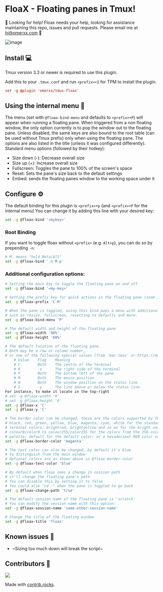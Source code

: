 FloaX - Floating panes in Tmux!
============

🛑 Looking for help!
Floax needs your help, looking for assistance maintaining this repo, issues and pull requests.
Please email me at hi@omerxx.com 🙏

![image](./img/floaxv3.png)

## Install 💻

Tmux version 3.3 or newer is required to use this plugin.

Add this to your `.tmux.conf` and run `<prefix>+I` for TPM to install the plugin.
```conf
set -g @plugin 'omerxx/tmux-floax'
```

## Using the internal menu 📃
The menu (set with `@floax-bind-menu` and defaults to `<prefix>+P`) will appear when running a floating pane.
When triggered from a non floating window, the only option currently is to pop the window out to the floating pane.
Unless disabled, the same keys are also bound to the root table (can be used without Tmux prefix) only when using the floating pane.
The options are also listed in the title (unless it was configured differently).
Standard menu options (followed by their hotkey):
- Size down (-): Decrease overall size
- Size up (+): Increase overall size
- Fullscreen: Toggles the pane to 100% of the screen's space
- Reset: Sets the pane's size back to the default settings
- Embed: sends the floating panes window to the working space under it

## Configure ⚙️

The default binding for this plugin is `<prefix>+p` (and `<prefix>+P` for the internal menu)
You can change it by adding this line with your desired key:

```bash
set -g @floax-bind '<mykey>'
```

### Root Binding

If you want to toggle floax without `<prefix>` (e.g. `Alt+p`), you can do so by prepending `-n`:

```bash
# M- means "hold Meta/Alt"
set -g @floax-bind '-n M-p'
```

### Additional configuration options:

```bash
# Setting the main key to toggle the floating pane on and off
set -g @floax-bind '<my-key>'

# Setting the prefix key for quick actions in the floating pane (zoom in, zoom out, reset, lock, unlock, etc)
set -g @floax-prefix 'C-M'

# When the pane is toggled, using this bind pops a menu with additional options
# such as resize, fullscreen, resetting to defaults and more.
set -g @floax-bind-menu 'P'

# The default width and height of the floating pane
set -g @floax-width '80%'
set -g @floax-height '80%'

# The default location of the floating pane.
# Both may be a row or column number,
# or one of the following special values (from 'man tmux' or https://man.openbsd.org/OpenBSD-current/man1/tmux.1#display-menu):
    # Value    Flag    Meaning
    # C        Both    The centre of the terminal
    # R        -x      The right side of the terminal
    # P        Both    The bottom left of the pane
    # M        Both    The mouse position
    # W        Both    The window position on the status line
    # S        -y      The line above or below the status line
For instance, to make it locate in the top-right
# set -g @floax-width 'R'
# set -g @floax-height '0'
set -g @floax-x 'C'
set -g @floax-y 'C'

# The border color can be changed, these are the colors supported by Tmux:
# black, red, green, yellow, blue, magenta, cyan, white for the standard
# terminal colors; brightred, brightyellow and so on for the bright variants;
# colour0/color0 to colour255/color255 for the colors from the 256-color
# palette; default for the default color; or a hexadecimal RGB color such as #882244.
set -g @floax-border-color 'magenta'

# The text color can also be changed, by default it's blue 
# to distinguish from the main window
# Optional colors are as shown above in @floax-border-color
set -g @floax-text-color 'blue'

# By default when floax sees a change in session path 
# it'll change the floating pane's path
# You can disable this by setting it to false
# You could also "cd -" when the pane is toggled to go back
set -g @floax-change-path 'true'

# The default session name of the floating pane is 'scratch'
# You can modify the session name with this option:
set -g @floax-session-name 'some-other-session-name'

# Change the title of the floating window
set -g @floax-title 'floax'
```

## Known issues 🐞
- ~Sizing too much down will break the script~

## Contributors 🙌

<a href="https://github.com/omerxx/tmux-floax/graphs/contributors">
  <img src="https://contrib.rocks/image?repo=omerxx/tmux-floax" />
</a>

Made with [contrib.rocks](https://contrib.rocks).
